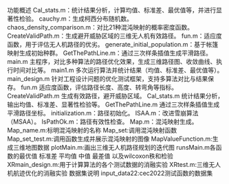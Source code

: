 功能概述
Cal_stats.m：统计结果分析，计算均值、标准差、最优值等，并进行显著性检验。
cauchy.m：生成柯西分布随机数。
chaos_density_comparison.m：对比21种混沌映射的概率密度函数。
CreateValidPath.m：生成避开威胁区域的三维无人机有效路径。
fun.m：适应度函数，用于评估无人机路径的优劣。
generate_initial_population.m：基于帐篷映射生成初始种群。
GetThePathLine.m：通过三次样条插值生成平滑路径。
main.m	主程序，对比多种算法的路径优化效果，生成三维路径图、收敛曲线、执行时间对比等。
main1.m	多次运行算法并统计结果（均值、标准差、最优值等）。
main_design.m	针对工程设计问题的优化测试框架，支持多算法对比与结果保存。
fun.m	适应度函数，评估路径长度、高度、转弯角等指标。
CreateValidPath.m	生成有效路径，避开威胁区域。
Cal_stats.m	统计结果分析，输出均值、标准差、显著性检验等。
GetThePathLine.m	通过三次样条插值生成平滑路径坐标。
initialization.m：路径初始化。
ISAA.m：改进雪崩算法（MSAA）。
IsPathOk.m：路径有效性检查。
Map.m：混沌映射生成。
Map_name.m:标明混沌映射的名称
Map_set:调用混沌映射函数
Map_set_test.m:调用函数生成并展示混沌映射的图像
MapValueFunction.m:生成三维地图数据
plotMain.m:画出三维无人机路径规划的迭代图
runsMain.m各函数的最优值 标准差 平均值 中值 最差值 以及wilcoxon秩和检验
XRmain_design.m:用于计算算法的各个测试数据的消融实验
XRtest.m:三维无人机航迹优化的消融实验
数据集说明
input_data22:cec2022测试函数的数据集
